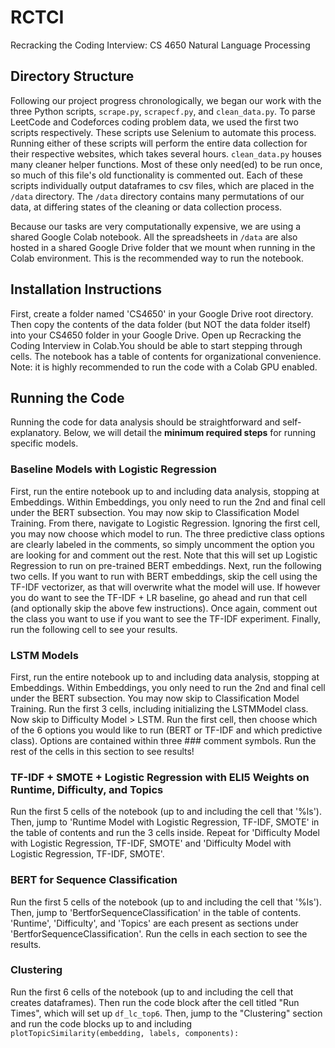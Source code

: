 # RCTCI
Recracking the Coding Interview: CS 4650 Natural Language Processing
## Directory Structure
Following our project progress chronologically, we began our work with the three Python scripts, `scrape.py`, `scrapecf.py`, and `clean_data.py`. To parse LeetCode and Codeforces coding problem data, we used the first two scripts respectively. These scripts use Selenium to automate this process. Running either of these scripts will perform the entire data collection for their respective websites, which takes several hours. `clean_data.py` houses many cleaner helper functions. Most of these only need(ed) to be run once, so much of this file's old functionality is commented out. Each of these scripts individually output dataframes to csv files, which are placed in the `/data` directory. The `/data` directory contains many permutations of our data, at differing states of the cleaning or data collection process.

Because our tasks are very computationally expensive, we are using a shared Google Colab notebook. All the spreadsheets in `/data` are also hosted in a shared Google Drive folder that we mount when running in the Colab environment. This is the recommended way to run the notebook.

## Installation Instructions
First, create a folder named 'CS4650' in your Google Drive root directory. Then copy the contents of the data folder (but NOT the data folder itself) into your CS4650 folder in your Google Drive. Open up Recracking the Coding Interview in Colab.You should be able to start stepping through cells. The notebook has a table of contents for organizational convenience. Note: it is highly recommended to run the code with a Colab GPU enabled.


## Running the Code
Running the code for data analysis should be straightforward and self-explanatory. Below, we will detail the **minimum required steps** for running specific models.
### Baseline Models with Logistic Regression
First, run the entire notebook up to and including data analysis, stopping at Embeddings. Within Embeddings, you only need to run the 2nd and final cell under the BERT subsection. You may now skip to Classification Model Training. From there, navigate to Logistic Regression. Ignoring the first cell, you may now choose which model to run. The three predictive class options are clearly labeled in the comments, so simply uncomment the option you are looking for and comment out the rest. Note that this will set up Logistic Regression to run on pre-trained BERT embeddings. Next, run the following two cells. If you want to run with BERT embeddings, skip the cell using the TF-IDF vectorizer, as that will overwrite what the model will use. If however you do want to see the TF-IDF + LR baseline, go ahead and run that cell (and optionally skip the above few instructions). Once again, comment out the class you want to use if you want to see the TF-IDF experiment. Finally, run the following cell to see your results.
### LSTM Models
First, run the entire notebook up to and including data analysis, stopping at Embeddings. Within Embeddings, you only need to run the 2nd and final cell under the BERT subsection. You may now skip to Classification Model Training. Run the first 3 cells, including initializing the LSTMModel class. Now skip to Difficulty Model > LSTM. Run the first cell, then choose which of the 6 options you would like to run (BERT or TF-IDF and which predictive class). Options are contained within three ### comment symbols. Run the rest of the cells in this section to see results!
### TF-IDF + SMOTE + Logistic Regression with ELI5 Weights on Runtime, Difficulty, and Topics
Run the first 5 cells of the notebook (up to and including the cell that '%ls'). Then, jump to 'Runtime Model with Logistic Regression, TF-IDF, SMOTE' in the table of contents and run the 3 cells inside. Repeat for 'Difficulty Model with Logistic Regression, TF-IDF, SMOTE' and 'Difficulty Model with Logistic Regression, TF-IDF, SMOTE'.

### BERT for Sequence Classification
Run the first 5 cells of the notebook (up to and including the cell that '%ls'). Then, jump to 'BertforSequenceClassification' in the table of contents. 'Runtime', 'Difficulty', and 'Topics' are each present as sections under 'BertforSequenceClassification'. Run the cells in each section to see the results.

### Clustering
Run the first 6 cells of the notebook (up to and including the cell that creates dataframes). Then run the code block after the cell titled "Run Times", which will set up `df_lc_top6`. Then, jump to the "Clustering" section and run the code blocks up to and including `plotTopicSimilarity(embedding, labels, components):`

